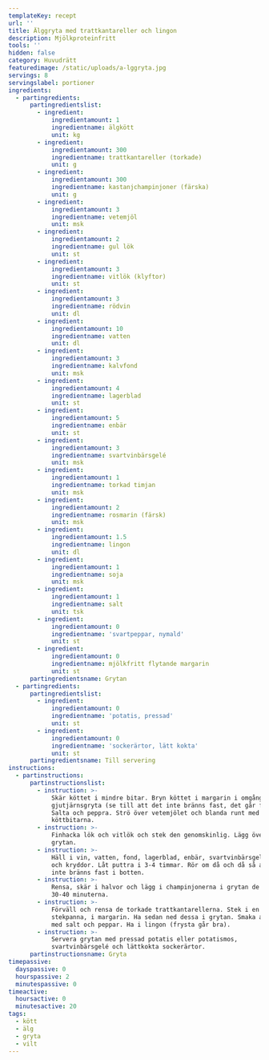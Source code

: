 ```yaml
---
templateKey: recept
url: ''
title: Älggryta med trattkantareller och lingon
description: Mjölkproteinfritt
tools: ''
hidden: false
category: Huvudrätt
featuredimage: /static/uploads/a-lggryta.jpg
servings: 8
servingslabel: portioner
ingredients:
  - partingredients:
      partingredientslist:
        - ingredient:
            ingredientamount: 1
            ingredientname: älgkött
            unit: kg
        - ingredient:
            ingredientamount: 300
            ingredientname: trattkantareller (torkade)
            unit: g
        - ingredient:
            ingredientamount: 300
            ingredientname: kastanjchampinjoner (färska)
            unit: g
        - ingredient:
            ingredientamount: 3
            ingredientname: vetemjöl
            unit: msk
        - ingredient:
            ingredientamount: 2
            ingredientname: gul lök
            unit: st
        - ingredient:
            ingredientamount: 3
            ingredientname: vitlök (klyftor)
            unit: st
        - ingredient:
            ingredientamount: 3
            ingredientname: rödvin
            unit: dl
        - ingredient:
            ingredientamount: 10
            ingredientname: vatten
            unit: dl
        - ingredient:
            ingredientamount: 3
            ingredientname: kalvfond
            unit: msk
        - ingredient:
            ingredientamount: 4
            ingredientname: lagerblad
            unit: st
        - ingredient:
            ingredientamount: 5
            ingredientname: enbär
            unit: st
        - ingredient:
            ingredientamount: 3
            ingredientname: svartvinbärsgelé
            unit: msk
        - ingredient:
            ingredientamount: 1
            ingredientname: torkad timjan
            unit: msk
        - ingredient:
            ingredientamount: 2
            ingredientname: rosmarin (färsk)
            unit: msk
        - ingredient:
            ingredientamount: 1.5
            ingredientname: lingon
            unit: dl
        - ingredient:
            ingredientamount: 1
            ingredientname: soja
            unit: msk
        - ingredient:
            ingredientamount: 1
            ingredientname: salt
            unit: tsk
        - ingredient:
            ingredientamount: 0
            ingredientname: 'svartpeppar, nymald'
            unit: st
        - ingredient:
            ingredientamount: 0
            ingredientname: mjölkfritt flytande margarin
            unit: st
      partingredientsname: Grytan
  - partingredients:
      partingredientslist:
        - ingredient:
            ingredientamount: 0
            ingredientname: 'potatis, pressad'
            unit: st
        - ingredient:
            ingredientamount: 0
            ingredientname: 'sockerärtor, lätt kokta'
            unit: st
      partingredientsname: Till servering
instructions:
  - partinstructions:
      partinstructionslist:
        - instruction: >-
            Skär köttet i mindre bitar. Bryn köttet i margarin i omgångar i en
            gjutjärnsgryta (se till att det inte bränns fast, det går fort).
            Salta och peppra. Strö över vetemjölet och blanda runt med
            köttbitarna.
        - instruction: >-
            Finhacka lök och vitlök och stek den genomskinlig. Lägg över i
            grytan.
        - instruction: >-
            Häll i vin, vatten, fond, lagerblad, enbär, svartvinbärsgelé, soja
            och kryddor. Låt puttra i 3-4 timmar. Rör om då och då så att köttet
            inte bränns fast i botten.
        - instruction: >-
            Rensa, skär i halvor och lägg i champinjonerna i grytan de sista
            30-40 minuterna.
        - instruction: >-
            Förväll och rensa de torkade trattkantarellerna. Stek i en
            stekpanna, i margarin. Ha sedan ned dessa i grytan. Smaka av grytan
            med salt och peppar. Ha i lingon (frysta går bra).
        - instruction: >-
            Servera grytan med pressad potatis eller potatismos,
            svartvinbärsgelé och lättkokta sockerärtor.
      partinstructionsname: Gryta
timepassive:
  dayspassive: 0
  hourspassive: 2
  minutespassive: 0
timeactive:
  hoursactive: 0
  minutesactive: 20
tags:
  - kött
  - älg
  - gryta
  - vilt
---
```

